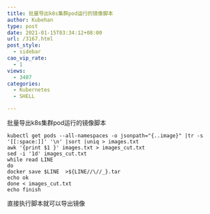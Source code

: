 ```yaml
---
title: 批量导出k8s集群pod运行的镜像脚本
author: Kubehan
type: post
date: 2021-01-15T03:34:12+08:00
url: /3167.html
post_style:
  - sidebar
cao_vip_rate:
  - 1
views:
  - 3407
categories:
  - Kubernetes
  - SHELL

---
```

批量导出k8s集群pod运行的镜像脚本

<pre><code class="language-bash">kubectl get pods --all-namespaces -o jsonpath="{..image}" |tr -s &#039;[[:space:]]&#039; &#039;\n&#039; |sort |uniq &gt; images.txt
awk &#039;{print $1 }&#039; images.txt &gt; images_cut.txt
sed -i &#039;1d&#039; images_cut.txt
while read LINE
do
docker save $LINE  &gt;${LINE//\//_}.tar
echo ok
done &lt; images_cut.txt
echo finish</code></pre>

直接执行脚本就可以导出镜像